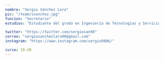 ```yaml
---
nombre: "Sergio Sánchez Lara"
pic: "/team/ssanchez.jpg"
funcion: "Secretario"
estudios: "Estudiante del grado en Ingeniería de Tecnologías y Servicios de Telecomunicación"

twitter: "https://twitter.com/sergiosan98"
correo: "sergiosanchezlara98@gmail.com"
instagram: "https://www.instagram.com/sergio9806/"

curso: 19-20
---
```


